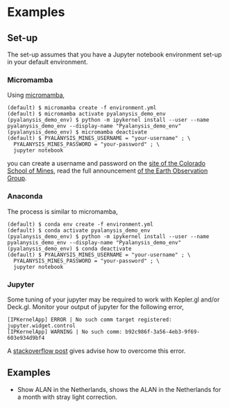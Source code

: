 # Examples

## Set-up
The set-up assumes that you have a Jupyter notebook environment set-up in your
default environment.

### Micromamba
Using [micromamba](https://github.com/mamba-org/mamba),
```
(default) $ micromamba create -f environment.yml
(default) $ micromamba activate pyalanysis_demo_env
(pyalanysis_demo_env) $ python -m ipykernel install --user --name pyalanysis_demo_env --display-name "Pyalanysis_demo_env"
(pyalanysis_demo_env) $ micromamba deactivate
(default) $ PYALANYSIS_MINES_USERNAME = "your-username" ; \
  PYALANYSIS_MINES_PASSWORD = "your-password" ; \
  jupyter notebook
```
you can create a username and password on the [site of the Colorado School of
Mines](https://eogdata.mines.edu/eog/EOG_sensitive_contents), read the full
announcement [of the Earth Observation
Group](https://eogdata.mines.edu/products/register/).

### Anaconda
The process is similar to micromamba,
```
(default) $ conda env create -f environment.yml
(default) $ conda activate pyalanysis_demo_env
(pyalanysis_demo_env) $ python -m ipykernel install --user --name pyalanysis_demo_env --display-name "Pyalanysis_demo_env"
(pyalanysis_demo_env) $ conda deactivate
(default) $ PYALANYSIS_MINES_USERNAME = "your-username" ; \
  PYALANYSIS_MINES_PASSWORD = "your-password" ; \
  jupyter notebook
```

### Jupyter
Some tuning of your jupyter may be required to work with Kepler.gl and/or
Deck.gl. Monitor your output of jupyter for the following error,
```
[IPKernelApp] ERROR | No such comm target registered: jupyter.widget.control
[IPKernelApp] WARNING | No such comm: b92c986f-3a56-4eb3-9f69-603e934d9bf4
```
A [stackoverflow
post](https://stackoverflow.com/questions/41743837/no-such-comm-target-registered-error-in-ipython)
gives advise how to overcome this error.

## Examples
- Show ALAN in the Netherlands, shows the ALAN in the Netherlands for a month
with stray light correction.
